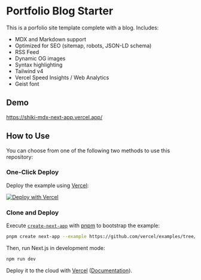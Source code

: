 # Portfolio Blog Starter

This is a porfolio site template complete with a blog. Includes:

- MDX and Markdown support
- Optimized for SEO (sitemap, robots, JSON-LD schema)
- RSS Feed
- Dynamic OG images
- Syntax highlighting
- Tailwind v4
- Vercel Speed Insights / Web Analytics
- Geist font

## Demo

<https://shiki-mdx-next-app.vercel.app/>

## How to Use

You can choose from one of the following two methods to use this repository:

### One-Click Deploy

Deploy the example using [Vercel](https://vercel.com?utm_source=github&utm_medium=readme&utm_campaign=vercel-examples):

[![Deploy with Vercel](https://vercel.com/button)](https://vercel.com/new/clone?repository-url=https://github.com/vercel/examples/tree/main/solutions/blog&project-name=blog&repository-name=blog)

### Clone and Deploy

Execute [`create-next-app`](https://github.com/vercel/next.js/tree/canary/packages/create-next-app) with [pnpm](https://pnpm.io/installation) to bootstrap the example:

```bash
pnpm create next-app --example https://github.com/vercel/examples/tree/main/solutions/blog blog
```

Then, run Next.js in development mode:

```bash
npm run dev
```

Deploy it to the cloud with [Vercel](https://vercel.com/templates) ([Documentation](https://nextjs.org/docs/app/building-your-application/deploying)).
